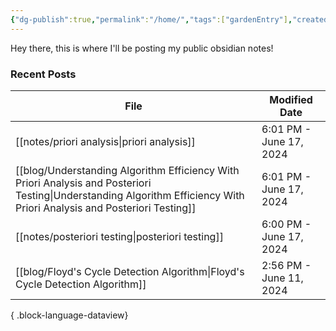 ```yaml
---
{"dg-publish":true,"permalink":"/home/","tags":["gardenEntry"],"created":"2024-01-28T17:25:41.506-05:00","updated":"2024-06-11T00:05:57.163-04:00"}
---
```



Hey there, this is where I'll be posting my public obsidian notes!

### Recent Posts
| File                                                                                                                                                                       | Modified Date           |
| -------------------------------------------------------------------------------------------------------------------------------------------------------------------------- | ----------------------- |
| [[notes/priori analysis\|priori analysis]]                                                                                                                              | 6:01 PM - June 17, 2024 |
| [[blog/Understanding Algorithm Efficiency With Priori Analysis and Posteriori Testing\|Understanding Algorithm Efficiency With Priori Analysis and Posteriori Testing]] | 6:01 PM - June 17, 2024 |
| [[notes/posteriori testing\|posteriori testing]]                                                                                                                        | 6:00 PM - June 17, 2024 |
| [[blog/Floyd's Cycle Detection Algorithm\|Floyd's Cycle Detection Algorithm]]                                                                                           | 2:56 PM - June 11, 2024 |

{ .block-language-dataview}

